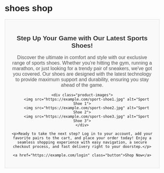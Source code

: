 # shoes shop
 <!DOCTYPE html>
<html lang="en">
<head>
    <meta charset="UTF-8">
    <meta name="viewport" content="width=device-width, initial-scale=1.0">
    <title>Shoe Store Ad</title>
    <style>
        body {
            font-family: Arial, sans-serif;
            margin: 20px;
        }
        .ad-container {
            text-align: center;
            padding: 20px;
            border: 1px solid #ddd;
            background-color: #f9f9f9;
        }
        .ad-container h1 {
            color: #333;
        }
        .ad-container p {
            font-size: 16px;
            color: #555;
        }
        .product-images img {
            width: 200px;
            height: auto;
            margin: 10px;
            border-radius: 10px;
            box-shadow: 0 0 10px rgba(0, 0, 0, 0.1);
        }
        .button {
            display: inline-block;
            padding: 10px 20px;
            margin-top: 20px;
            font-size: 16px;
            color: #fff;
            background-color: #ff4500;
            text-decoration: none;
            border-radius: 5px;
        }
    </style>
</head>
<body>

<section class="ad-container">
    <h1>Step Up Your Game with Our Latest Sports Shoes!</h1>
    <p>Discover the ultimate in comfort and style with our exclusive range of sports shoes. Whether you're hitting the gym, running a marathon, or just looking for a trendy pair of sneakers, we've got you covered. Our shoes are designed with the latest technology to provide maximum support and durability, ensuring you stay ahead of the game.</p>
    
    <div class="product-images">
        <img src="https://example.com/sport-shoe1.jpg" alt="Sport Shoe 1">
        <img src="https://example.com/sport-shoe2.jpg" alt="Sport Shoe 2">
        <img src="https://example.com/sport-shoe3.jpg" alt="Sport Shoe 3">
    </div>

    <p>Ready to take the next step? Log in to your account, add your favorite pairs to the cart, and place your order today! Enjoy a seamless shopping experience with easy navigation, a secure checkout process, and fast delivery right to your doorstep.</p>
    
    <a href="https://example.com/login" class="button">Shop Now</a>
</section>

</body>
</html>

